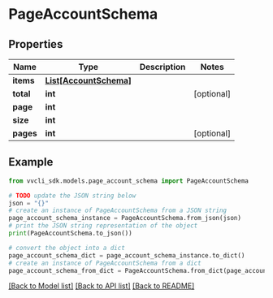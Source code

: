# PageAccountSchema


## Properties

Name | Type | Description | Notes
------------ | ------------- | ------------- | -------------
**items** | [**List[AccountSchema]**](AccountSchema.md) |  | 
**total** | **int** |  | [optional] 
**page** | **int** |  | 
**size** | **int** |  | 
**pages** | **int** |  | [optional] 

## Example

```python
from vvcli_sdk.models.page_account_schema import PageAccountSchema

# TODO update the JSON string below
json = "{}"
# create an instance of PageAccountSchema from a JSON string
page_account_schema_instance = PageAccountSchema.from_json(json)
# print the JSON string representation of the object
print(PageAccountSchema.to_json())

# convert the object into a dict
page_account_schema_dict = page_account_schema_instance.to_dict()
# create an instance of PageAccountSchema from a dict
page_account_schema_from_dict = PageAccountSchema.from_dict(page_account_schema_dict)
```
[[Back to Model list]](../README.md#documentation-for-models) [[Back to API list]](../README.md#documentation-for-api-endpoints) [[Back to README]](../README.md)


